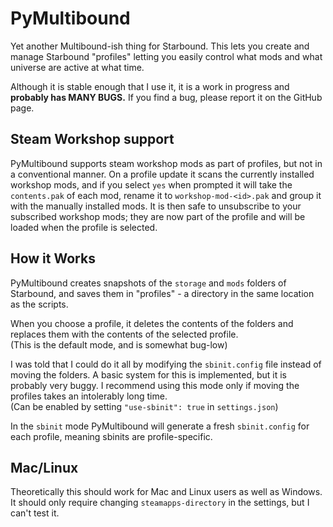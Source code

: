# PyMultibound
 Yet another Multibound-ish thing for Starbound.
 This lets you create and manage Starbound "profiles"
 letting you easily control what mods and what universe
 are active at what time.

Although it is stable enough that I use it, it is a work in progress and **probably has  MANY BUGS.** If you find a bug, please report it on the GitHub page.

## Steam Workshop support
PyMultibound supports steam workshop mods as part of profiles, but not in a conventional manner. 
On a profile update it scans the currently installed workshop mods, and if you select `yes` when prompted it will take the `contents.pak`
of each mod, rename it to `workshop-mod-<id>.pak` and group it with the manually installed mods. 
It is then safe to unsubscribe to your subscribed workshop mods; they are now part of the profile and will be loaded when the profile is selected.

## How it Works
PyMultibound creates snapshots of the `storage` and `mods` folders of Starbound, and saves them in "profiles" - a directory in the same  location as the scripts.

When you choose a profile, it deletes the contents of the folders and replaces them with the contents of the selected profile.  
(This is the default mode, and is somewhat bug-low)

I was told that I could do it all by modifying the `sbinit.config` file instead of moving the folders. 
A basic system for this is implemented, but it is probably very buggy. I recommend using this mode only if moving the profiles takes an intolerably long time.   
(Can be enabled by setting `"use-sbinit": true` in `settings.json`)

In the `sbinit` mode PyMultibound will generate a fresh `sbinit.config` for each profile, meaning sbinits are profile-specific.

## Mac/Linux
Theoretically this should work for Mac and Linux users as well as Windows. It should only require changing `steamapps-directory` in the settings, but I can't test it.